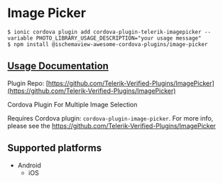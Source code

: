 # Image Picker

```
$ ionic cordova plugin add cordova-plugin-telerik-imagepicker --variable PHOTO_LIBRARY_USAGE_DESCRIPTION="your usage message"
$ npm install @ischemaview-awesome-cordova-plugins/image-picker
```

## [Usage Documentation](https://danielsogl.gitbook.io/awesome-cordova-plugins/plugins/image-picker/)

Plugin Repo: [https://github.com/Telerik-Verified-Plugins/ImagePicker](https://github.com/Telerik-Verified-Plugins/ImagePicker)

Cordova Plugin For Multiple Image Selection

Requires Cordova plugin: `cordova-plugin-image-picker`.
For more info, please see the https://github.com/Telerik-Verified-Plugins/ImagePicker

## Supported platforms

- Android
  - iOS
  


